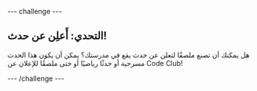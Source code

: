 --- challenge ---
## التحدي: أَعلِن عن حدث!
هل يمكنك أن تصنع ملصقًا لتعلن عن حدث يقع في مدرستك؟ يمكن أن يكون هذا الحدث مسرحية أو حدثًا رياضيًا أو حتى ملصقًا للإعلان عن Code Club!




--- /challenge ---